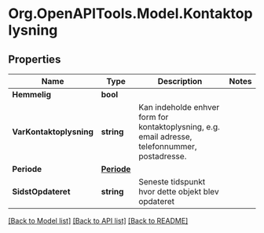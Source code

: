 # Org.OpenAPITools.Model.Kontaktoplysning

## Properties

Name | Type | Description | Notes
------------ | ------------- | ------------- | -------------
**Hemmelig** | **bool** |  | 
**VarKontaktoplysning** | **string** | Kan indeholde enhver form for kontaktoplysning, e.g. email adresse, telefonnummer, postadresse.  | 
**Periode** | [**Periode**](Periode.md) |  | 
**SidstOpdateret** | **string** | Seneste tidspunkt hvor dette objekt blev opdateret  | 

[[Back to Model list]](../README.md#documentation-for-models) [[Back to API list]](../README.md#documentation-for-api-endpoints) [[Back to README]](../README.md)

